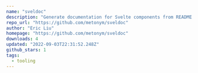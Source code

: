 ```yaml
---
name: "sveldoc"
description: "Generate documentation for Svelte components from README files."
repo_url: "https://github.com/metonym/sveldoc"
author: "Eric Liu"
homepage: "https://github.com/metonym/sveldoc"
downloads: 4
updated: "2022-09-03T22:31:52.248Z"
github_stars: 1
tags: 
  - tooling
---
```

